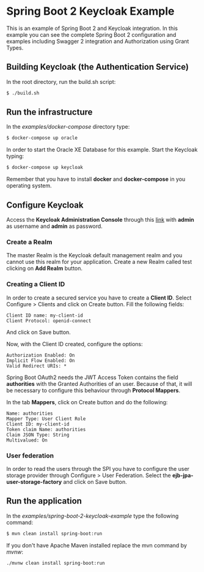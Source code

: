 # Spring Boot 2 Keycloak Example

This is an example of Spring Boot 2 and Keycloak integration. In this example you can see the complete Spring Boot 2 configuration and examples including Swagger 2 integration and Authorization using Grant Types.

## Building Keycloak (the Authentication Service)

In the root directory, run the build.sh script:

```sh
$ ./build.sh
```

## Run the infrastructure

In the *examples/docker-compose* directory type:

```sh
$ docker-compose up oracle
```

In order to start the Oracle XE Database for this example. Start the Keycloak typing:

```sh
$ docker-compose up keycloak
```

Remember that you have to install **docker** and **docker-compose** in you operating system.

## Configure Keycloak

Access the **Keycloak Administration Console** through this [link](http://localhost:9999/auth) with **admin** as username and **admin** as password.

### Create a Realm

The master Realm is the Keycloak default management realm and you cannot use this realm for your application. Create a new Realm called test clicking on **Add Realm** button.

### Creating a Client ID

In order to create a secured service you have to create a **Client ID**. Select Configure > Clients and click on Create button. 
Fill the following fields:

```
Client ID name: my-client-id
Client Protocol: openid-connect
```

And click on Save button.

Now, with the Client ID created, configure the options:

```
Authorization Enabled: On 
Implicit Flow Enabled: On
Valid Redirect URIs: *
```

Spring Boot OAuth2 needs the JWT Access Token contains the field **authorities** with the Granted Authorities of an user. 
Because of that, it will be necessary to configure this behaviour through **Protocol Mappers**.

In the tab **Mappers**, click on Create button and do the following:

```
Name: authorities
Mapper Type: User Client Role
Client ID: my-client-id
Token claim Name: authorities
Claim JSON Type: String
Multivalued: On
```

### User federation

In order to read the users through the SPI you have to configure the user storage provider through Configure > User Federation. 
Select the **ejb-jpa-user-storage-factory** and click on Save button.

## Run the application

In the *examples/spring-boot-2-keycloak-example* type the following command:

```sh
$ mvn clean install spring-boot:run
```

If you don't have Apache Maven installed replace the mvn command by *mvnw*:

```sh
./mvnw clean install spring-boot:run
```

